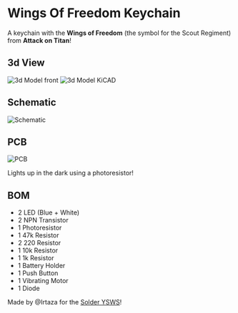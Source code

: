 # Wings Of Freedom Keychain

A keychain with the **Wings of Freedom** (the symbol for the Scout Regiment) from **Attack on Titan**!

## 3d View
![3d Model front](https://hc-cdn.hel1.your-objectstorage.com/s/v3/e39f51e70cad6909fe93d16abfd4dd242afd9df9_image.png)
![3d Model KiCAD](https://hc-cdn.hel1.your-objectstorage.com/s/v3/45e4ccbc64edbb12e87f4b42fd762576d9ef0551_wof_3d.png)

## Schematic
![Schematic](https://hc-cdn.hel1.your-objectstorage.com/s/v3/d78668fb73767d92974c18dcf4e2ff1ad4dd2e66_wof_schematic.png)

## PCB
![PCB](https://hc-cdn.hel1.your-objectstorage.com/s/v3/82c8c1fb7830c424cd21056fa6434084dff265d8_wof_pcb.png)

Lights up in the dark using a photoresistor!

## BOM
- 2 LED (Blue + White)
- 2 NPN Transistor
- 1 Photoresistor
- 1 47k Resistor
- 2 220 Resistor
- 1 10k Resistor
- 1 1k Resistor
- 1 Battery Holder
- 1 Push Button
- 1 Vibrating Motor
- 1 Diode

Made by @Irtaza for the [Solder YSWS](http://solder.hackclub.com/)!
